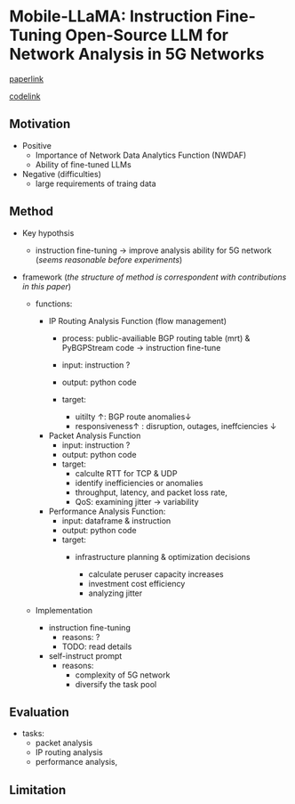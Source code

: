 # Mobile-LLaMA: Instruction Fine-Tuning Open-Source LLM for Network Analysis in 5G Networks

[paperlink](https://ieeexplore.ieee.org/abstract/document/10583947)

[codelink](https://github.com/DNLab2024/Mobile-LLaMA)

## Motivation

- Positive
  - Importance of Network Data Analytics Function (NWDAF)
  - Ability of fine-tuned LLMs
- Negative (difficulties)
  - large requirements of traing data

## Method

- Key hypothsis

  - instruction fine-tuning $\rightarrow$ improve analysis ability for 5G network (*seems reasonable before experiments*)
- framework (*the structure of method is correspondent with contributions in this paper*)

  - functions:

    - IP Routing Analysis Function (flow management)
      - process: public-availiable BGP routing table (mrt) & PyBGPStream code $\rightarrow$ instruction fine-tune
      - input: instruction ?
      - output: python code
      - target:

        - uitilty $\uparrow$: BGP route anomalies$\downarrow$
        - responsiveness$\uparrow$ : disruption, outages, ineffciencies $\downarrow$
    - Packet Analysis Function
      - input: instruction ?
      - output: python code
      - target:
        - calculte RTT for TCP & UDP
        - identify inefficiencies or anomalies
        - throughput, latency, and packet loss rate,
        - QoS: examining jitter $\rightarrow$  variability
    - Performance Analysis Function:
      - input: dataframe & instruction
      - output: python code
      - target:
        - infrastructure planning & optimization decisions

          - calculate peruser capacity increases
          - investment cost efficiency
          - analyzing jitter
  - Implementation

    - instruction fine-tuning
      - reasons: ?
      - TODO: read details
    - self-instruct prompt
      - reasons:
        - complexity of 5G network
        - diversify the task pool

## Evaluation

- tasks:
  - packet analysis
  - IP routing analysis
  - performance analysis,

## Limitation
